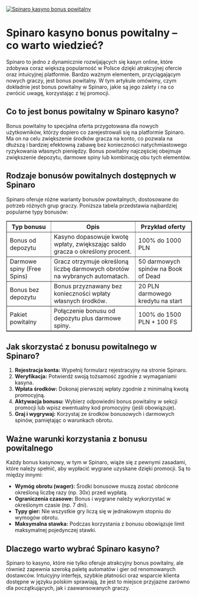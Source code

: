 [![Spinaro kasyno bonus powitalny](https://123-caf.pages.dev/gitsignup.png)](https://vrmoo.ru/Bt82HjjY)

<h1>Spinaro kasyno bonus powitalny – co warto wiedzieć?</h1> <p>Spinaro to jedno z dynamicznie rozwijających się kasyn online, które zdobywa coraz większą popularność w Polsce dzięki atrakcyjnej ofercie oraz intuicyjnej platformie. Bardzo ważnym elementem, przyciągającym nowych graczy, jest bonus powitalny. W tym artykule omówimy, czym dokładnie jest bonus powitalny w Spinaro, jakie są jego zalety i na co zwrócić uwagę, korzystając z tej promocji.</p>  <h2>Co to jest bonus powitalny w Spinaro kasyno?</h2> <p>Bonus powitalny to specjalna oferta przygotowana dla nowych użytkowników, którzy dopiero co zarejestrowali się na platformie Spinaro. Ma on na celu zwiększenie środków gracza na konto, co pozwala na dłuższą i bardziej efektowną zabawę bez konieczności natychmiastowego ryzykowania własnych pieniędzy. Bonus powitalny najczęściej obejmuje zwiększenie depozytu, darmowe spiny lub kombinację obu tych elementów.</p>  <h2>Rodzaje bonusów powitalnych dostępnych w Spinaro</h2> <p>Spinaro oferuje różne warianty bonusów powitalnych, dostosowane do potrzeb różnych grup graczy. Poniższa tabela przedstawia najbardziej popularne typy bonusów:</p>  <table border="1" cellpadding="8" cellspacing="0">   <thead>     <tr>       <th>Typ bonusu</th>       <th>Opis</th>       <th>Przykład oferty</th>     </tr>   </thead>   <tbody>     <tr>       <td>Bonus od depozytu</td>       <td>Kasyno dopasowuje kwotę wpłaty, zwiększając saldo gracza o określony procent.</td>       <td>100% do 1000 PLN</td>     </tr>     <tr>       <td>Darmowe spiny (Free Spins)</td>       <td>Gracz otrzymuje określoną liczbę darmowych obrotów na wybranych automatach.</td>       <td>50 darmowych spinów na Book of Dead</td>     </tr>     <tr>       <td>Bonus bez depozytu</td>       <td>Bonus przyznawany bez konieczności wpłaty własnych środków.</td>       <td>20 PLN darmowego kredytu na start</td>     </tr>     <tr>       <td>Pakiet powitalny</td>       <td>Połączenie bonusu od depozytu plus darmowe spiny.</td>       <td>100% do 1500 PLN + 100 FS</td>     </tr>   </tbody> </table>  <h2>Jak skorzystać z bonusu powitalnego w Spinaro?</h2> <ol>   <li><strong>Rejestracja konta:</strong> Wypełnij formularz rejestracyjny na stronie Spinaro.</li>   <li><strong>Weryfikacja:</strong> Potwierdź swoją tożsamość zgodnie z wymaganiami kasyna.</li>   <li><strong>Wpłata środków:</strong> Dokonaj pierwszej wpłaty zgodnie z minimalną kwotą promocyjną.</li>   <li><strong>Aktywacja bonusu:</strong> Wybierz odpowiedni bonus powitalny w sekcji promocji lub wpisz ewentualny kod promocyjny (jeśli obowiązuje).</li>   <li><strong>Graj i wygrywaj:</strong> Korzystaj ze środków bonusowych i darmowych spinów, pamiętając o warunkach obrotu.</li> </ol>  <h2>Ważne warunki korzystania z bonusu powitalnego</h2> <p>Każdy bonus kasynowy, w tym w Spinaro, wiąże się z pewnymi zasadami, które należy spełnić, aby wypłacić wygrane uzyskane dzięki promocji. Są to między innymi:</p> <ul>   <li><strong>Wymóg obrotu (wager):</strong> Środki bonusowe muszą zostać obrócone określoną liczbę razy (np. 30x) przed wypłatą.</li>   <li><strong>Ograniczenia czasowe:</strong> Bonus i wygrane należy wykorzystać w określonym czasie (np. 7 dni).</li>   <li><strong>Typy gier:</strong> Nie wszystkie gry liczą się w jednakowym stopniu do wymogów obrotu.</li>   <li><strong>Maksymalna stawka:</strong> Podczas korzystania z bonusu obowiązuje limit maksymalnej pojedynczej stawki.</li> </ul>  <h2>Dlaczego warto wybrać Spinaro kasyno?</h2> <p>Spinaro to kasyno, które nie tylko oferuje atrakcyjny bonus powitalny, ale również zapewnia szeroką paletę automatów i gier od renomowanych dostawców. Intuicyjny interfejs, szybkie płatności oraz wsparcie klienta dostępne w języku polskim sprawiają, że jest to miejsce przyjazne zarówno dla początkujących, jak i zaawansowanych graczy.</p>